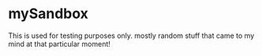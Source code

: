 mySandbox
=========

This is used for testing purposes only. mostly random stuff that came to my mind at that particular moment!
